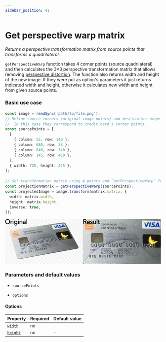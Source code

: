 ```yaml
---
sidebar_position: 41
---
```


# Get perspective warp matrix

_Returns a perspective transformation matrix from source points that transforms a quadrilateral._

`getPerspectiveWarp` function takes 4 corner points (source quadrilateral) and then calculates the 3×3 perspective transformation matrix that allows removing [perspective distortion](https://en.wikipedia.org/wiki/Perspective_distortion).
The function also returns width and height of the new image.
If they were put as option's parameters it just returns indicated width and height, otherwise it calculates new width and height from given source points.

### Basic use case

```ts
const image = readSync('path/to/file.png');
// Define source corners (original image points) and destination image width and height.
//  In this case they correspond to credit card's corner points.
const sourcePoints = [
  [
    { column: 55, row: 140 },
    { column: 680, row: 38 },
    { column: 840, row: 340 },
    { column: 145, row: 460 },
  ],
  { width: 725, height: 425 },
];

// Get transformation matrix using 4 points and `getPerspectiveWarp` function.
const projectionMatrix = getPerspectiveWarp(sourcePoints);
const projectedImage = image.transform(matrix.matrix, {
  width: matrix.width,
  height: matrix.height,
  inverse: true,
});
```

![Basic use case of perspectiveWarp](./images/cardPerspective.png)

### Parameters and default values

- `sourcePoints`

- `options`

#### Options

| Property                                                                                           | Required | Default value |
| -------------------------------------------------------------------------------------------------- | -------- | ------------- |
| [`width`](https://image-js.github.io/image-js-typescript/interfaces/ResizeOptions.html#borderType) | no       | -             |
| [`height`](https://image-js.github.io/image-js-typescript/interfaces/ResizeOptions.html#height)    | no       | -             |
